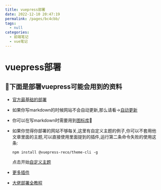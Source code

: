 ```yaml
---
title: vuepress部署
date: 2022-12-10 20:47:19
permalink: /pages/bc4cbb/
tags: 
  - null
categories: 
  - 前端笔记
  - vue笔记
---
```


# vuepress部署
## 🎄下面是部署vuepress可能会用到的资料
- [官方最基础的部署](https://vuepress.vuejs.org/zh/guide/getting-started.html)
- 如果你写markdown的时候网站不会自动更新,那么请看->[自动更新](https://blog.csdn.net/Ray_20160915/article/details/94431461)
- 你可以在写markdown时需要用到[图标库](https://www.emojiall.com/zh-hans)🦝
- 如果你觉得你部署的网站不够每关,这里有自定义主题的例子,你可以不套用他文章里面的主题,可以直接使用里面提到的插件,运行第二条命令失败的使用这条:  
  ```
  npm install @vuepress-reco/theme-cli -g  
  ```
  点击开始[自定义主题](https://blog.csdn.net/qq_41327483/article/details/119103300?spm=1001.2101.3001.6661.1&utm_medium=distribute.pc_relevant_t0.none-task-blog-2%7Edefault%7ECTRLIST%7ERate-1-119103300-blog-125408462.pc_relevant_multi_platform_whitelistv4&depth_1-utm_source=distribute.pc_relevant_t0.none-task-blog-2%7Edefault%7ECTRLIST%7ERate-1-119103300-blog-125408462.pc_relevant_multi_platform_whitelistv4&utm_relevant_index=1)

- [更多插件](https://zhuanlan.zhihu.com/p/467830386)
- [大佬部署全教程](https://zhuanlan.zhihu.com/p/489776067)